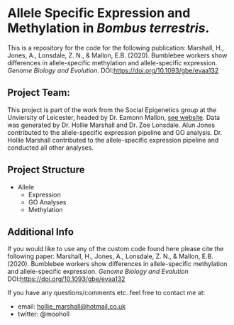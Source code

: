 # Allele Specific Expression and Methylation in *Bombus terrestris*.

This is a repository for the code for the following publication:
Marshall, H., Jones, A., Lonsdale, Z. N., & Mallon, E.B. (2020). Bumblebee workers show differences in allele-specific methylation and allele-specific expression. <i>Genome Biology and Evolution</i>. DOI:https://doi.org/10.1093/gbe/evaa132

## Project Team: 

This project is part of the work from the Social Epigenetics group at the Unviersity of Leicester, headed by Dr. Eamonn Mallon, [see website](https://www2.le.ac.uk/projects/selab). Data was generated by Dr. Hollie Marshall and Dr. Zoe Lonsdale. Alun Jones contributed to the allele-specific expression pipeline and GO analysis. Dr. Hollie Marshall contributed to the allele-specific expression pipeline and conducted all other analyses.

## Project Structure
- Allele
  - Expression
  - GO Analyses
  - Methylation
  
## Additional Info

If you would like to use any of the custom code found here please cite the following paper:
Marshall, H., Jones, A., Lonsdale, Z. N., & Mallon, E.B. (2020). Bumblebee workers show differences in allele-specific methylation and allele-specific expression. *Genome Biology and Evolution* DOI:https://doi.org/10.1093/gbe/evaa132

If you have any questions/comments etc. feel free to contact me at:
- email: hollie_marshall@hotmail.co.uk
- twitter: @mooholl
